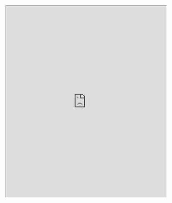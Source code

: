 <iframe src="https://docs.google.com/viewer?url=[link_to_pd](https://arxiv.org/abs/2208.12242)f" width="100%" height="600px"></iframe>

